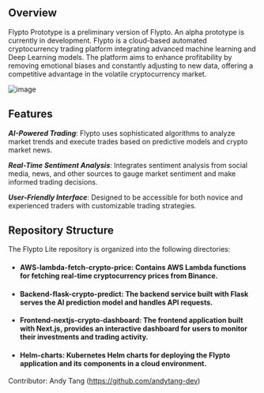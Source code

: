 ## Overview

Flypto Prototype is a preliminary version of Flypto. An alpha prototype is currently in development. Flypto is a cloud-based automated cryptocurrency trading platform integrating advanced machine learning and Deep Learning models. The platform aims to enhance profitability by removing emotional biases and constantly adjusting to new data, offering a competitive advantage in the volatile cryptocurrency market.


![image](https://github.com/user-attachments/assets/5b1f8252-5f87-4f74-a96b-86911e9838d5)


## Features
***AI-Powered Trading***: Flypto uses sophisticated algorithms to analyze market trends and execute trades based on predictive models and crypto market news.

***Real-Time Sentiment Analysis***: Integrates sentiment analysis from social media, news, and other sources to gauge market sentiment and make informed trading decisions.

***User-Friendly Interface***: Designed to be accessible for both novice and experienced traders with customizable trading strategies.

## Repository Structure

The Flypto Lite repository is organized into the following directories:

- #### AWS-lambda-fetch-crypto-price: Contains AWS Lambda functions for fetching real-time cryptocurrency prices from Binance.

- #### Backend-flask-crypto-predict: The backend service built with Flask serves the AI prediction model and handles API requests.

- #### Frontend-nextjs-crypto-dashboard: The frontend application built with Next.js, provides an interactive dashboard for users to monitor their investments and trading activity.

- #### Helm-charts: Kubernetes Helm charts for deploying the Flypto application and its components in a cloud environment.






Contributor: Andy Tang (https://github.com/andytang-dev)
